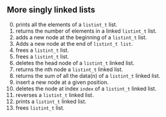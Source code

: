 ## More singly linked lists

0. prints all the elements of a `listint_t` list.
1. returns the number of elements in a linked `listint_t` list.
2. adds a new node at the beginning of a `listint_t` list.
3. Adds a new node at the end of `listint_t list`.
4. frees a `listint_t` list.
5. frees a `listint_t` list.
6. deletes the head node of a `listint_t` linked list.
7. returns the nth node a `listint_t` linked list.
8. returns the sum of all the data(n) of a `listint_t` linked list.
9. insert a new node at a given position.
10. deletes the node at index `index` of a `listint_t` linked list.
11. reverses a `listint_t` linked list.
12. prints a `listint_t` linked list.
13. frees `listint_t` list.
